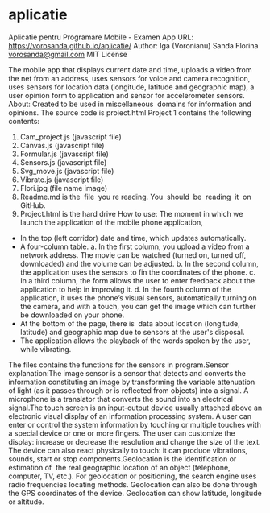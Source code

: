 # aplicatie
Aplicatie  pentru  Programare Mobile - Examen
App URL: https://vorosanda.github.io/aplicatie/
Author: Iga (Voronianu) Sanda Florina <vorosanda@gmail.com>
MIT License

The mobile app that displays current date and time, uploads a video from the net from an address, uses sensors for voice and camera recognition, uses sensors for location data (longitude, latitude and geographic map), a user opinion form to application and sensor for accelerometer sensors.
About:
Created to be used in miscellaneous  domains for information and opinions.
The source code is proiect.html
Project 1 contains the following contents:
1. Cam_project.js (javascript file)
2. Canvas.js (javascript file)
3. Formular.js (javascript file)
4. Sensors.js (javascript file)
5. Svg_move.js (javascript file)
6. Vibrate.js (javascript file)
7. Flori.jpg (file name image)
8. Readme.md is the  file  you re reading. You  should  be  reading  it  on  GitHub.
9. Project.html is the hard drive
How to use:
The moment in which we launch the application of the mobile phone application,
- In the top (left corridor) date and time, which updates automatically.
- A four-column table.
a. In the first column, you upload a video from a network address. The movie can be watched (turned on, turned off, downloaded) and the volume can be adjusted.
b. In the second column, the application uses the sensors to fin the coordinates of the phone.
c. In a third column, the form allows the user to enter feedback about the application to help in improving it.
d. In the fourth column of the application, it uses the phone’s visual sensors, automatically turning on the camera, and with a touch, you can get the image which can further be downloaded on your phone.
- At the bottom of the page, there is  data about location (longitude, latitude) and geographic map due to sensors at the user's disposal.
- The application allows the playback of the words spoken by the user, while vibrating.

The files contains the functions for the sensors in program.Sensor explanation:The image sensor is a sensor that detects and converts the information constituting an image by transforming the variable attenuation of light (as it passes through or is reflected from objects) into a signal. A microphone is a translator that converts the sound into an electrical signal.The touch screen is an input-output device usually attached above an electronic visual display of an information processing system. A user can enter or control the system information by touching or multiple touches with a special device or one or more fingers. The user can customize the display: increase or decrease the resolution and change the size of the text. The device can also react physically to touch: it can produce vibrations, sounds, start or stop components.Geolocation is the identification or estimation of  the real geographic location of an object (telephone, computer, TV, etc.). For geolocation or positioning, the search engine uses radio frequencies locating methods. Geolocation can also be done through the GPS coordinates of the device. Geolocation can show latitude, longitude or altitude.
